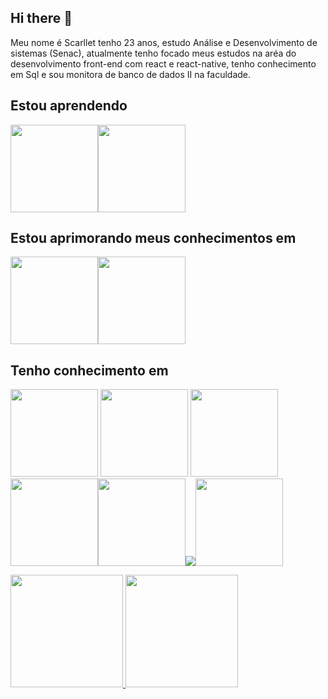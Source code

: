 ## Hi there 👋

Meu nome é Scarllet tenho 23 anos, estudo Análise e Desenvolvimento de sistemas (Senac), atualmente tenho focado meus estudos na aréa do desenvolvimento front-end  com react e react-native, tenho conhecimento em Sql e sou monitora de banco de dados II na faculdade.


## Estou aprendendo
 <img  height="140em" src="https://cdn.jsdelivr.net/gh/devicons/devicon/icons/python/python-original.svg" target="_blank" /><img height="140em" src="https://cdn.jsdelivr.net/gh/devicons/devicon/icons/nodejs/nodejs-original.svg" target="_blank"/>

## Estou aprimorando meus conhecimentos em
<img height="140em" src="https://cdn.jsdelivr.net/gh/devicons/devicon/icons/javascript/javascript-original.svg" target="_blank"/><img height="140em" src="https://cdn.jsdelivr.net/gh/devicons/devicon/icons/react/react-original.svg" target="_blank" />
          
   
## Tenho conhecimento em       
 <img height="140em" src="https://cdn.jsdelivr.net/gh/devicons/devicon/icons/mysql/mysql-original.svg"  target="_blank"/> <img height="140em" src="https://cdn.jsdelivr.net/gh/devicons/devicon/icons/postgresql/postgresql-original.svg"  target="_blank"/> <img height="140em" src="https://cdn.jsdelivr.net/gh/devicons/devicon/icons/html5/html5-original.svg" target="_blank" />
<img  height="140em" src="https://cdn.jsdelivr.net/gh/devicons/devicon/icons/css3/css3-original.svg" target="_blank"/><img  height="140em" src="https://cdn.jsdelivr.net/gh/devicons/devicon/icons/c/c-original.svg" target="_blank"/><img 
 src="https://cdn.jsdelivr.net/gh/devicons/devicon/icons/java/java-original.svg" target="_blank"/><img height="140em" src="https://cdn.jsdelivr.net/gh/devicons/devicon/icons/git/git-original.svg" target="_blank"/>



<div>
<a href="https://github.com/seu-usuário-aqui">
<img height="180em" src="https://github-readme-stats.vercel.app/api/top-langs/?username=seu-usuário-aqui&layout=compact&langs_count=7&theme=dracula"/>
<img height="180em" src="https://github-readme-stats.vercel.app/api?username=seu-usuário-aqui&show_icons=true&theme=dracula&include_all_commits=true&count_private=true"/>
</div>
          
          
          
          
          
          
          
          

